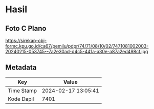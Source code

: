 # Hasil

## Foto C Plano

https://sirekap-obj-formc.kpu.go.id/ca67/pemilu/pdpr/74/71/08/10/02/7471081002003-20240215-053745--7a2e30ad-d4c5-441a-a30e-a87a2ed498cf.jpg


## Metadata

| Key        | Value               |
| ---------- | ------------------- |
| Time Stamp | 2024-02-17 13:05:41 |
| Kode Dapil | 7401                |



